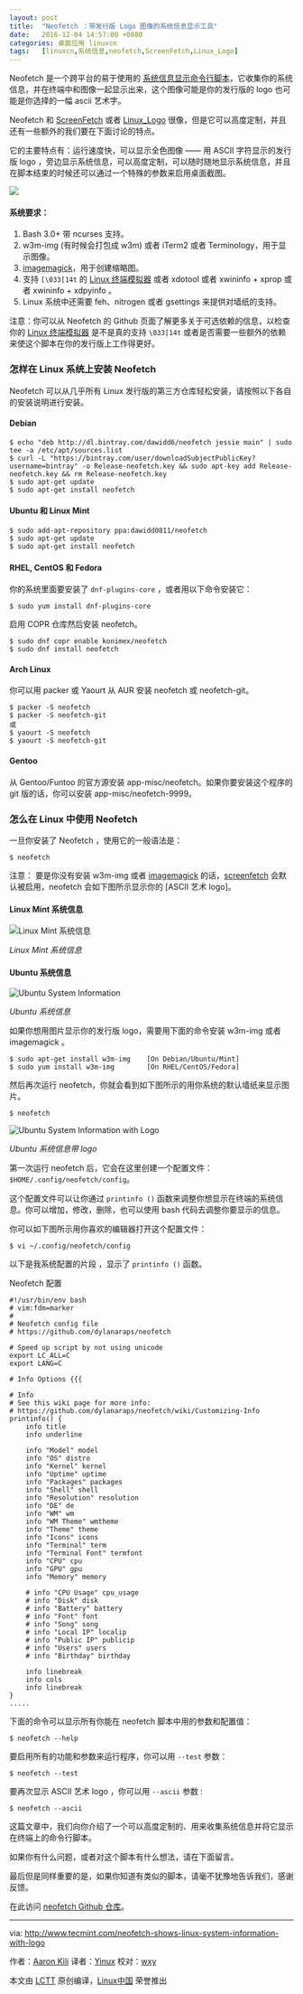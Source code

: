 ```yaml
---
layout: post
title:	"Neofetch ：带发行版 Logo 图像的系统信息显示工具"
date:	2016-12-04 14:57:00 +0800 
categories:	桌面应用 linuxcn 
tags:	[linuxcn,系统信息,neofetch,ScreenFetch,Linux_Logo]
---
```



Neofetch 是一个跨平台的易于使用的 [系统信息显示命令行脚本](http://www.tecmint.com/screenfetch-system-information-generator-for-linux/)，它收集你的系统信息，并在终端中和图像一起显示出来，这个图像可能是你的发行版的 logo 也可能是你选择的一幅 ascii 艺术字。


Neofetch 和 [ScreenFetch](http://www.tecmint.com/screenfetch-system-information-generator-for-linux/) 或者 [Linux\_Logo](http://www.tecmint.com/linux_logo-tool-to-print-color-ansi-logos-of-linux/) 很像，但是它可以高度定制，并且还有一些额外的我们要在下面讨论的特点。


它的主要特点有：运行速度快，可以显示全色图像 —— 用 ASCII 字符显示的发行版 logo ，旁边显示系统信息，可以高度定制，可以随时随地显示系统信息，并且在脚本结束的时候还可以通过一个特殊的参数来启用桌面截图。


![](/Asserts/Images/album/201612/04/145722xrl8tzwegoeh22oh.jpg)


#### 系统要求：


1. Bash 3.0+ 带 ncurses 支持。
2. w3m-img (有时候会打包成 w3m) 或者 iTerm2 或者 Terminology，用于显示图像。
3. [imagemagick](http://www.tecmint.com/install-imagemagick-in-linux/)，用于创建缩略图。
4. 支持 `[\033[14t` 的 [Linux 终端模拟器](http://www.tecmint.com/linux-terminal-emulators/) 或者 xdotool 或者 xwininfo + xprop 或者 xwininfo + xdpyinfo 。
5. Linux 系统中还需要 feh、nitrogen 或者 gsettings 来提供对墙纸的支持。


注意：你可以从 Neofetch 的 Github 页面了解更多关于可选依赖的信息，以检查你的 [Linux 终端模拟器](http://www.tecmint.com/linux-terminal-emulators/) 是不是真的支持 `\033[14t` 或者是否需要一些额外的依赖来使这个脚本在你的发行版上工作得更好。


### 怎样在 Linux 系统上安装 Neofetch


Neofetch 可以从几乎所有 Linux 发行版的第三方仓库轻松安装，请按照以下各自的安装说明进行安装。


#### Debian



```
$ echo "deb http://dl.bintray.com/dawidd6/neofetch jessie main" | sudo tee -a /etc/apt/sources.list
$ curl -L "https://bintray.com/user/downloadSubjectPublicKey?username=bintray" -o Release-neofetch.key && sudo apt-key add Release-neofetch.key && rm Release-neofetch.key
$ sudo apt-get update
$ sudo apt-get install neofetch

```

#### Ubuntu 和 Linux Mint



```
$ sudo add-apt-repository ppa:dawidd0811/neofetch
$ sudo apt-get update
$ sudo apt-get install neofetch

```

#### RHEL, CentOS 和 Fedora


你的系统里面要安装了 `dnf-plugins-core` ，或者用以下命令安装它：



```
$ sudo yum install dnf-plugins-core

```

启用 COPR 仓库然后安装 neofetch。



```
$ sudo dnf copr enable konimex/neofetch
$ sudo dnf install neofetch

```

#### Arch Linux


你可以用 packer 或 Yaourt 从 AUR 安装 neofetch 或 neofetch-git。



```
$ packer -S neofetch
$ packer -S neofetch-git
或
$ yaourt -S neofetch
$ yaourt -S neofetch-git

```

#### Gentoo


从 Gentoo/Funtoo 的官方源安装 app-misc/neofetch。如果你要安装这个程序的 git 版的话，你可以安装 app-misc/neofetch-9999。


### 怎么在 Linux 中使用 Neofetch


一旦你安装了 Neofetch ，使用它的一般语法是：



```
$ neofetch

```

注意： 要是你没有安装 w3m-img 或者 [imagemagick](http://www.tecmint.com/install-imagemagick-in-linux/) 的话，[screenfetch](http://www.tecmint.com/screenfetch-system-information-generator-for-linux/) 会默认被启用，neofetch 会如下图所示显示你的 [ASCII 艺术 logo]。


#### Linux Mint 系统信息


![Linux Mint 系统信息](/Asserts/Images/album/201612/04/145755ztaccavd22vssaop.png)


*Linux Mint 系统信息*


#### Ubuntu 系统信息


![Ubuntu System Information](/Asserts/Images/album/201612/04/145756t92tpnypsgnmity2.png)


*Ubuntu 系统信息*


如果你想用图片显示你的发行版 logo，需要用下面的命令安装 w3m-img 或者 imagemagick 。



```
$ sudo apt-get install w3m-img    [On Debian/Ubuntu/Mint]
$ sudo yum install w3m-img        [On RHEL/CentOS/Fedora]

```

然后再次运行 neofetch，你就会看到如下图所示的用你系统的默认墙纸来显示图片。



```
$ neofetch

```

![Ubuntu System Information with Logo](/Asserts/Images/album/201612/04/145757thnj4nc7888p8den.png)


*Ubuntu 系统信息带 logo*


第一次运行 neofetch 后，它会在这里创建一个配置文件： `$HOME/.config/neofetch/config`。


这个配置文件可以让你通过 `printinfo ()` 函数来调整你想显示在终端的系统信息。你可以增加，修改，删除，也可以使用 bash 代码去调整你要显示的信息。


你可以如下图所示用你喜欢的编辑器打开这个配置文件：



```
$ vi ~/.config/neofetch/config

```

以下是我系统配置的片段 ，显示了 `printinfo ()` 函数。


Neofetch 配置



```
#!/usr/bin/env bash
# vim:fdm=marker
#
# Neofetch config file
# https://github.com/dylanaraps/neofetch

# Speed up script by not using unicode
export LC_ALL=C
export LANG=C

# Info Options {{{

# Info
# See this wiki page for more info:
# https://github.com/dylanaraps/neofetch/wiki/Customizing-Info
printinfo() {
    info title
    info underline

    info "Model" model
    info "OS" distro
    info "Kernel" kernel
    info "Uptime" uptime
    info "Packages" packages
    info "Shell" shell
    info "Resolution" resolution
    info "DE" de
    info "WM" wm
    info "WM Theme" wmtheme
    info "Theme" theme
    info "Icons" icons
    info "Terminal" term
    info "Terminal Font" termfont
    info "CPU" cpu
    info "GPU" gpu
    info "Memory" memory

    # info "CPU Usage" cpu_usage
    # info "Disk" disk
    # info "Battery" battery
    # info "Font" font
    # info "Song" song
    # info "Local IP" localip
    # info "Public IP" publicip
    # info "Users" users
    # info "Birthday" birthday

    info linebreak
    info cols
    info linebreak
}
.....

```

下面的命令可以显示所有你能在 neofetch 脚本中用的参数和配置值：



```
$ neofetch --help

```

要启用所有的功能和参数来运行程序，你可以用 `--test` 参数：



```
$ neofetch --test

```

要再次显示 ASCII 艺术 logo ，你可以用 `--ascii` 参数 :



```
$ neofetch --ascii

```

这篇文章中，我们向你介绍了一个可以高度定制的、用来收集系统信息并将它显示在终端上的命令行脚本。


如果你有什么问题，或者对这个脚本有什么想法，请在下面留言。


最后但是同样重要的是，如果你知道有类似的脚本，请毫不犹豫地告诉我们，感谢反馈。


在此访问 [neofetch Github 仓库](https://github.com/dylanaraps/neofetch)。




---


via: <http://www.tecmint.com/neofetch-shows-linux-system-information-with-logo>


作者：[Aaron Kili](http://www.tecmint.com/author/aaronkili/)  译者：[Yinux](https://github.com/Yinux) 校对：[wxy](https://github.com/wxy)


本文由 [LCTT](https://github.com/LCTT/TranslateProject) 原创编译，[Linux中国](https://linux.cn/) 荣誉推出
